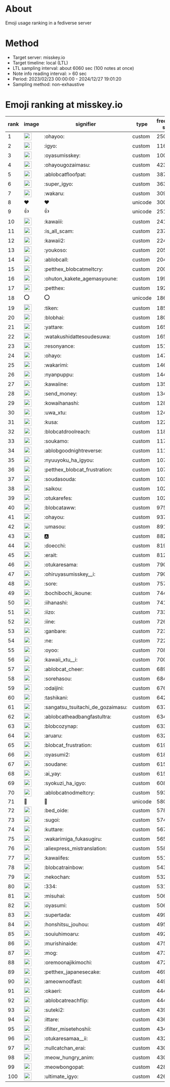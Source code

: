 # About
Emoji usage ranking in a fediverse server

# Method
- Target server: misskey.io
- Target timeline: local (LTL)
- LTL sampling interval: about 6060 sec (100 notes at once)
- Note info reading interval: > 60 sec
- Period: 2023/02/23 00:00:00 - 2024/12/27 19:01:20 
- Sampling method: non-exhaustive

# Emoji ranking at misskey.io

|rank|image|signifier|type|frequency score|
|----|----|----|----|----|
|1|<img height="24" src="https://misskey.io/emoji/ohayoo.webp">|:ohayoo:|custom|250164|
|2|<img height="24" src="https://misskey.io/emoji/igyo.webp">|:igyo:|custom|116457|
|3|<img height="24" src="https://misskey.io/emoji/oyasumisskey.webp">|:oyasumisskey:|custom|100792|
|4|<img height="24" src="https://misskey.io/emoji/ohayougozaimasu.webp">|:ohayougozaimasu:|custom|42353|
|5|<img height="24" src="https://misskey.io/emoji/ablobcatfloofpat.webp">|:ablobcatfloofpat:|custom|38761|
|6|<img height="24" src="https://misskey.io/emoji/super_igyo.webp">|:super_igyo:|custom|36308|
|7|<img height="24" src="https://misskey.io/emoji/wakaru.webp">|:wakaru:|custom|30933|
|8|❤|❤|unicode|30057|
|9|👍|👍|unicode|25153|
|10|<img height="24" src="https://misskey.io/emoji/kawaiii.webp">|:kawaiii:|custom|24177|
|11|<img height="24" src="https://misskey.io/emoji/is_all_scam.webp">|:is_all_scam:|custom|23707|
|12|<img height="24" src="https://misskey.io/emoji/kawaii2.webp">|:kawaii2:|custom|22414|
|13|<img height="24" src="https://misskey.io/emoji/youkoso.webp">|:youkoso:|custom|20506|
|14|<img height="24" src="https://misskey.io/emoji/ablobcall.webp">|:ablobcall:|custom|20421|
|15|<img height="24" src="https://misskey.io/emoji/petthex_blobcatmeltcry.webp">|:petthex_blobcatmeltcry:|custom|20026|
|16|<img height="24" src="https://misskey.io/emoji/ohuton_kakete_agemasyoune.webp">|:ohuton_kakete_agemasyoune:|custom|19922|
|17|<img height="24" src="https://misskey.io/emoji/petthex.webp">|:petthex:|custom|19238|
|18|⭕|⭕|unicode|18660|
|19|<img height="24" src="https://misskey.io/emoji/tiken.webp">|:tiken:|custom|18533|
|20|<img height="24" src="https://misskey.io/emoji/blobhai.webp">|:blobhai:|custom|18097|
|21|<img height="24" src="https://misskey.io/emoji/yattare.webp">|:yattare:|custom|16595|
|22|<img height="24" src="https://misskey.io/emoji/watakushidattesoudesuwa.webp">|:watakushidattesoudesuwa:|custom|16567|
|23|<img height="24" src="https://misskey.io/emoji/resonyance.webp">|:resonyance:|custom|15107|
|24|<img height="24" src="https://misskey.io/emoji/ohayo.webp">|:ohayo:|custom|14795|
|25|<img height="24" src="https://misskey.io/emoji/wakarimi.webp">|:wakarimi:|custom|14629|
|26|<img height="24" src="https://misskey.io/emoji/nyanpuppu.webp">|:nyanpuppu:|custom|14457|
|27|<img height="24" src="https://misskey.io/emoji/kawaiine.webp">|:kawaiine:|custom|13553|
|28|<img height="24" src="https://misskey.io/emoji/send_money.webp">|:send_money:|custom|13406|
|29|<img height="24" src="https://misskey.io/emoji/kowaihanashi.webp">|:kowaihanashi:|custom|12827|
|30|<img height="24" src="https://misskey.io/emoji/uwa_xtu.webp">|:uwa_xtu:|custom|12419|
|31|<img height="24" src="https://misskey.io/emoji/kusa.webp">|:kusa:|custom|12278|
|32|<img height="24" src="https://misskey.io/emoji/blobcatdroolreach.webp">|:blobcatdroolreach:|custom|11886|
|33|<img height="24" src="https://misskey.io/emoji/soukamo.webp">|:soukamo:|custom|11714|
|34|<img height="24" src="https://misskey.io/emoji/ablobgoodnightreverse.webp">|:ablobgoodnightreverse:|custom|11179|
|35|<img height="24" src="https://misskey.io/emoji/nyuuyoku_ha_igyou.webp">|:nyuuyoku_ha_igyou:|custom|10776|
|36|<img height="24" src="https://misskey.io/emoji/petthex_blobcat_frustration.webp">|:petthex_blobcat_frustration:|custom|10776|
|37|<img height="24" src="https://misskey.io/emoji/soudasouda.webp">|:soudasouda:|custom|10313|
|38|<img height="24" src="https://misskey.io/emoji/saikou.webp">|:saikou:|custom|10297|
|39|<img height="24" src="https://misskey.io/emoji/otukarefes.webp">|:otukarefes:|custom|10243|
|40|<img height="24" src="https://misskey.io/emoji/blobcataww.webp">|:blobcataww:|custom|9758|
|41|<img height="24" src="https://misskey.io/emoji/ohayou.webp">|:ohayou:|custom|9372|
|42|<img height="24" src="https://misskey.io/emoji/umasou.webp">|:umasou:|custom|8911|
|43|<img height="24" src="https://misskey.io/emoji/a.webp">|:a:|custom|8827|
|44|<img height="24" src="https://misskey.io/emoji/doecchi.webp">|:doecchi:|custom|8197|
|45|<img height="24" src="https://misskey.io/emoji/erait.webp">|:erait:|custom|8124|
|46|<img height="24" src="https://misskey.io/emoji/otukaresama.webp">|:otukaresama:|custom|7901|
|47|<img height="24" src="https://misskey.io/emoji/ohiruyasumisskey__i.webp">|:ohiruyasumisskey__i:|custom|7900|
|48|<img height="24" src="https://misskey.io/emoji/sore.webp">|:sore:|custom|7578|
|49|<img height="24" src="https://misskey.io/emoji/bochibochi_ikoune.webp">|:bochibochi_ikoune:|custom|7443|
|50|<img height="24" src="https://misskey.io/emoji/iihanashi.webp">|:iihanashi:|custom|7414|
|51|<img height="24" src="https://misskey.io/emoji/iizo.webp">|:iizo:|custom|7333|
|52|<img height="24" src="https://misskey.io/emoji/iine.webp">|:iine:|custom|7269|
|53|<img height="24" src="https://misskey.io/emoji/ganbare.webp">|:ganbare:|custom|7230|
|54|<img height="24" src="https://misskey.io/emoji/ne.webp">|:ne:|custom|7221|
|55|<img height="24" src="https://misskey.io/emoji/oyoo.webp">|:oyoo:|custom|7085|
|56|<img height="24" src="https://misskey.io/emoji/kawaii_xtu__i.webp">|:kawaii_xtu__i:|custom|7007|
|57|<img height="24" src="https://misskey.io/emoji/ablobcat_cheer.webp">|:ablobcat_cheer:|custom|6893|
|58|<img height="24" src="https://misskey.io/emoji/sorehasou.webp">|:sorehasou:|custom|6849|
|59|<img height="24" src="https://misskey.io/emoji/odaijini.webp">|:odaijini:|custom|6763|
|60|<img height="24" src="https://misskey.io/emoji/tashikani.webp">|:tashikani:|custom|6420|
|61|<img height="24" src="https://misskey.io/emoji/sangatsu_tsuitachi_de_gozaimasu.webp">|:sangatsu_tsuitachi_de_gozaimasu:|custom|6375|
|62|<img height="24" src="https://misskey.io/emoji/ablobcatheadbangfastultra.webp">|:ablobcatheadbangfastultra:|custom|6344|
|63|<img height="24" src="https://misskey.io/emoji/blobcozynap.webp">|:blobcozynap:|custom|6332|
|64|<img height="24" src="https://misskey.io/emoji/aruaru.webp">|:aruaru:|custom|6323|
|65|<img height="24" src="https://misskey.io/emoji/blobcat_frustration.webp">|:blobcat_frustration:|custom|6198|
|66|<img height="24" src="https://misskey.io/emoji/oyasumi2.webp">|:oyasumi2:|custom|6187|
|67|<img height="24" src="https://misskey.io/emoji/soudane.webp">|:soudane:|custom|6153|
|68|<img height="24" src="https://misskey.io/emoji/ai_yay.webp">|:ai_yay:|custom|6153|
|69|<img height="24" src="https://misskey.io/emoji/syokuzi_ha_igyo.webp">|:syokuzi_ha_igyo:|custom|6082|
|70|<img height="24" src="https://misskey.io/emoji/ablobcatnodmeltcry.webp">|:ablobcatnodmeltcry:|custom|5935|
|71|🎉|🎉|unicode|5806|
|72|<img height="24" src="https://misskey.io/emoji/bed_oide.webp">|:bed_oide:|custom|5786|
|73|<img height="24" src="https://misskey.io/emoji/sugoi.webp">|:sugoi:|custom|5741|
|74|<img height="24" src="https://misskey.io/emoji/kuttare.webp">|:kuttare:|custom|5675|
|75|<img height="24" src="https://misskey.io/emoji/wakarimiga_fukasugiru.webp">|:wakarimiga_fukasugiru:|custom|5658|
|76|<img height="24" src="https://misskey.io/emoji/aliexpress_mistranslation.webp">|:aliexpress_mistranslation:|custom|5587|
|77|<img height="24" src="https://misskey.io/emoji/kawaiifes.webp">|:kawaiifes:|custom|5517|
|78|<img height="24" src="https://misskey.io/emoji/blobcatrainbow.webp">|:blobcatrainbow:|custom|5439|
|79|<img height="24" src="https://misskey.io/emoji/nekochan.webp">|:nekochan:|custom|5324|
|80|<img height="24" src="https://misskey.io/emoji/334.webp">|:334:|custom|5318|
|81|<img height="24" src="https://misskey.io/emoji/misuhai.webp">|:misuhai:|custom|5068|
|82|<img height="24" src="https://misskey.io/emoji/oyasumi.webp">|:oyasumi:|custom|5063|
|83|<img height="24" src="https://misskey.io/emoji/supertada.webp">|:supertada:|custom|4990|
|84|<img height="24" src="https://misskey.io/emoji/honshitsu_jouhou.webp">|:honshitsu_jouhou:|custom|4951|
|85|<img height="24" src="https://misskey.io/emoji/souiuhimoaru.webp">|:souiuhimoaru:|custom|4924|
|86|<img height="24" src="https://misskey.io/emoji/murishinaide.webp">|:murishinaide:|custom|4754|
|87|<img height="24" src="https://misskey.io/emoji/mog.webp">|:mog:|custom|4735|
|88|<img height="24" src="https://misskey.io/emoji/oremoonajikimochi.webp">|:oremoonajikimochi:|custom|4720|
|89|<img height="24" src="https://misskey.io/emoji/petthex_japanesecake.webp">|:petthex_japanesecake:|custom|4696|
|90|<img height="24" src="https://misskey.io/emoji/ameownodfast.webp">|:ameownodfast:|custom|4497|
|91|<img height="24" src="https://misskey.io/emoji/okaeri.webp">|:okaeri:|custom|4445|
|92|<img height="24" src="https://misskey.io/emoji/ablobcatreachflip.webp">|:ablobcatreachflip:|custom|4441|
|93|<img height="24" src="https://misskey.io/emoji/suteki2.webp">|:suteki2:|custom|4399|
|94|<img height="24" src="https://misskey.io/emoji/ittare.webp">|:ittare:|custom|4366|
|95|<img height="24" src="https://misskey.io/emoji/ifilter_misetehoshii.webp">|:ifilter_misetehoshii:|custom|4348|
|96|<img height="24" src="https://misskey.io/emoji/otukaresamaa__ii.webp">|:otukaresamaa__ii:|custom|4327|
|97|<img height="24" src="https://misskey.io/emoji/nullcatchan_erai.webp">|:nullcatchan_erai:|custom|4304|
|98|<img height="24" src="https://misskey.io/emoji/meow_hungry_anim.webp">|:meow_hungry_anim:|custom|4300|
|99|<img height="24" src="https://misskey.io/emoji/meowbongopat.webp">|:meowbongopat:|custom|4286|
|100|<img height="24" src="https://misskey.io/emoji/ultimate_igyo.webp">|:ultimate_igyo:|custom|4264|
